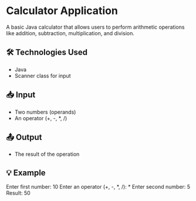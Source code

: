 # Calculator Application

A basic Java calculator that allows users to perform arithmetic operations like addition, subtraction, multiplication, and division.

## 🛠️ Technologies Used
- Java
- Scanner class for input

## 📥 Input
- Two numbers (operands)
- An operator (+, -, *, /)

## 📤 Output
- The result of the operation

## 💡 Example

Enter first number: 10
Enter an operator (+, -, *, /): *
Enter second number: 5
Result: 50
